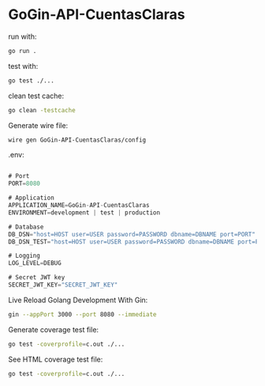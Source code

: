 # GoGin-API-CuentasClaras

run with:

``` bash
go run .
```

test with:

``` bash
go test ./...
```

clean test cache:

``` bash
go clean -testcache
```

Generate wire file:
``` bash
wire gen GoGin-API-CuentasClaras/config
```

.env:

``` go

# Port
PORT=8080

# Application
APPLICATION_NAME=GoGin-API-CuentasClaras
ENVIRONMENT=development | test | production

# Database
DB_DSN="host=HOST user=USER password=PASSWORD dbname=DBNAME port=PORT"
DB_DSN_TEST="host=HOST user=USER password=PASSWORD dbname=DBNAME port=PORT"

# Logging
LOG_LEVEL=DEBUG

# Secret JWT key
SECRET_JWT_KEY="SECRET_JWT_KEY"
```

Live Reload Golang Development With Gin:

``` bash
gin --appPort 3000 --port 8080 --immediate
```

Generate coverage test file:

``` bash
go test -coverprofile=c.out ./...
```

See HTML coverage test file:

``` bash
go test -coverprofile=c.out ./...
```

